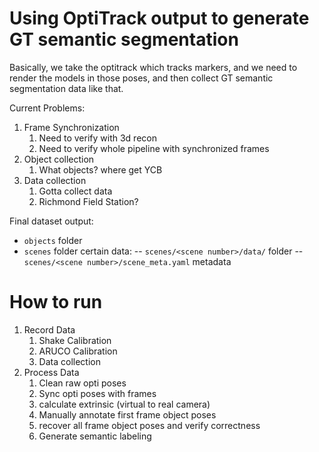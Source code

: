 
# Using OptiTrack output to generate GT semantic segmentation

Basically, we take the optitrack which tracks markers, and we need to render the models in those poses, and then collect GT semantic segmentation data like that.

Current Problems:

 1. Frame Synchronization
     1. Need to verify with 3d recon
     2. Need to verify whole pipeline with synchronized frames
 2. Object collection
     1. What objects? where get YCB
 3. Data collection
     1. Gotta collect data
     2. Richmond Field Station?

Final dataset output:
- `objects` folder
- `scenes` folder certain data:
-- `scenes/<scene number>/data/` folder
-- `scenes/<scene number>/scene_meta.yaml` metadata

# How to run

 1. Record Data
	 1. Shake Calibration
     2. ARUCO Calibration
	 3. Data collection
 2. Process Data
	 1. Clean raw opti poses
	 2. Sync opti poses with frames
	 3. calculate extrinsic (virtual to real camera)
	 4. Manually annotate first frame object poses
	 5. recover all frame object poses and verify correctness
	 6. Generate semantic labeling

